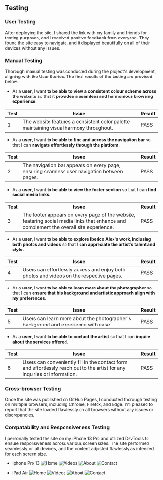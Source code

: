 ## **Testing**

### **User Testing**
After deploying the site, I shared the link with my family and friends for testing purposes, and I received positive feedback from everyone. They found the site easy to navigate, and it displayed beautifully on all of their devices without any issues.


### **Manual Testing**
Thorough manual testing was conducted during the project's development, aligning with the User Stories. The final results of the testing are provided below.

- As a **user**, I want **to be able to view a consistent colour scheme across the website** so that it **provides a seamless and harmonious browsing experience**.

| **Test** | Issue | Result |
| -------- | ----- | ------ |
| 1        | The website features a consistent color palette, maintaining visual harmony throughout. | PASS   |

- As a **user**, I want **to be able to find and access the navigation bar** so that I can **navigate effortlessly through the platform**.

| **Test** | Issue | Result |
| -------- | ----- | ------ |
| 2        | The navigation bar appears on every page, ensuring seamless user navigation between pages. | PASS   |

- As a **user**, I want **to be able to view the footer section** so that I can **find social media links**.

| **Test** | Issue | Result |
| -------- | ----- | ------ |
| 3        | The footer appears on every page of the website, featuring social media links that enhance and complement the overall site experience. | PASS   |

- As a **user**, I want **to be able to explore Iberico Alex's work, inclusing both photos and videos** so that I  **can appreciate the artist's talent and style**.

| **Test** | Issue | Result |
| -------- | ----- | ------ |
| 4        | Users can effortlessly access and enjoy both photos and videos on the respective pages. | PASS   |

- As a **user**, I want **to be able to learn more about the photographer** so that I can **ensure that his background and artistic approach align with my preferences**.

| **Test** | Issue | Result |
| -------- | ----- | ------ |
| 5        | Users can learn more about the photographer's background and experience with ease. | PASS   |

- As a **user**, I want **to be able to contact the artist** so that I can **inquire about the services offered**.

| **Test** | Issue | Result |
| -------- | ----- | ------ |
| 6        | Users can conveniently fill in the contact form and effortlessly reach out to the artist for any inquiries or information. | PASS   |

### **Cross-browser Testing**

Once the site was published on GitHub Pages, I conducted thorough testing on multiple browsers, including Chrome, Firefox, and Edge. I'm pleased to report that the site loaded flawlessly on all browsers without any issues or discrepancies.

### **Compatability and Responsiveness Testing**
I personally tested the site on my iPhone 13 Pro and utilized DevTools to ensure responsiveness across various screen sizes. The site performed seamlessly on all devices, and the content adjusted flawlessly as intended for each screen size.

- Iphone Pro 13
![Home](./assets/documentation/iphone13-home.jpg) 
![Videos](./assets/documentation/iphone13-videos.png)
![About](./assets/documentation/iphone13-about.png)
![Contact](./assets/documentation/iphone13-contact.png)

- iPad Air
![Home](./assets/documentation/iPad-home.png) 
![Videos](./assets/documentation/iPad-videos.png)
![About](./assets/documentation/iPad-about.png)
![Contact](./assets/documentation/iPad-contact.png)

